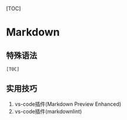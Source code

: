 [TOC]

# Markdown

## 特殊语法

```wiki
[TOC]
```

## 实用技巧

1. vs-code插件(Markdown Preview Enhanced)
2. vs-code插件(markdownlint)
